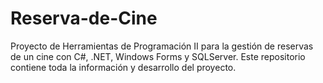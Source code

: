 # Reserva-de-Cine
Proyecto de Herramientas de Programación II para la gestión de reservas de un cine con C#, .NET, Windows Forms y SQLServer. Este repositorio contiene toda la información y desarrollo del proyecto. 
